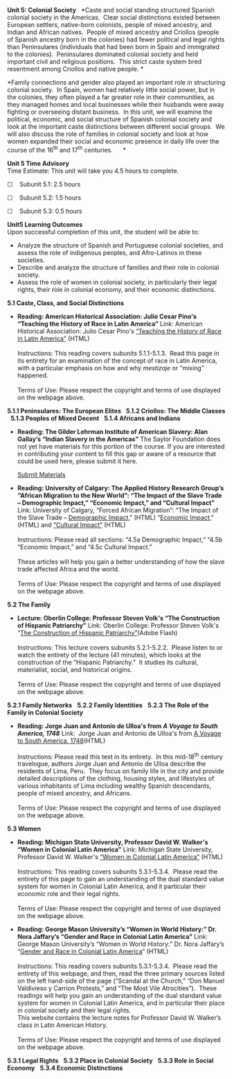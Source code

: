 **Unit 5: Colonial Society** <span id="5"></span> 
*Caste and social standing structured Spanish colonial society in the
Americas.  Clear social distinctions existed between European settlers,
native-born colonists, people of mixed ancestry, and Indian and African
natives.  People of mixed ancestry and Criollos (people of Spanish
ancestry born in the colonies) had fewer political and legal rights than
Peninsulares (individuals that had been born in Spain and immigrated to
the colonies).  Peninsulares dominated colonial society and held
important civil and religious positions.  This strict caste system bred
resentment among Criollos and native people. *  
  
 *Family connections and gender also played an important role in
structuring colonial society.  In Spain, women had relatively little
social power, but in the colonies, they often played a far greater role
in their communities, as they managed homes and local businesses while
their husbands were away fighting or overseeing distant business.  In
this unit, we will examine the political, economic, and social structure
of Spanish colonial society and look at the important caste distinctions
between different social groups.  We will also discuss the role of
families in colonial society and look at how women expanded their social
and economic presence in daily life over the course of the
16<sup>th</sup> and 17<sup>th</sup> centuries.      *

**Unit 5 Time Advisory**  
Time Estimate: This unit will take you 4.5 hours to complete.  
  
 ☐    Subunit 5.1: 2.5 hours  
  
 ☐    Subunit 5.2: 1.5 hours  
  
 ☐    Subunit 5.3: 0.5 hours

**Unit5 Learning Outcomes**  
Upon successful completion of this unit, the student will be able to:
-   Analyze the structure of Spanish and Portuguese colonial societies,
    and assess the role of indigenous peoples, and Afro-Latinos in these
    societies.
-   Describe and analyze the structure of families and their role in
    colonial society.  
-   Assess the role of women in colonial society, in particularly their
    legal rights, their role in colonial economy, and their economic
    distinctions.

**5.1 Caste, Class, and Social Distinctions** <span id="5.1"></span> 
-   **Reading: American Historical Association: Julio Cesar Pino's
    “Teaching the History of Race in Latin America”**
    Link: American Historical Association: Julio Cesar Pino's [“Teaching
    the History of Race in Latin
    America”](http://www.historians.org/perspectives/issues/1997/9710/9710TEC.CFM)
    (HTML)  
        
     Instructions: This reading covers subunits 5.1.1-5.1.3.  Read this
    page in its entirety for an examination of the concept of race in
    Latin America, with a particular emphasis on how and why *mestizaje*
    or “mixing” happened.  
        
     Terms of Use: Please respect the copyright and terms of use
    displayed on the webpage above.

**5.1.1 Peninsulares: The European Elites** <span id="5.1.1"></span> 
**5.1.2 Criollos: The Middle Classes** <span id="5.1.2"></span> 
**5.1.3 Peoples of Mixed Decent** <span id="5.1.3"></span> 
**5.1.4 Africans and Indians** <span id="5.1.4"></span> 
-   **Reading: The Gilder Lehrman Institute of American Slavery: Alan
    Gallay’s “Indian Slavery in the Americas”**
    The Saylor Foundation does not yet have materials for this portion
    of the course. If you are interested in contributing your content to
    fill this gap or aware of a resource that could be used here, please
    submit it here.

    [Submit Materials](/contribute/)

-   **Reading: University of Calgary: The Applied History Research
    Group’s “African Migration to the New World”: “The Impact of the
    Slave Trade – Demographic Impact,” “Economic Impact,” and “Cultural
    Impact”**
    Link: University of Calgary, “Forced African Migration”: “The Impact
    of the Slave Trade – [Demographic
    Impact](http://www.ucalgary.ca/applied_history/tutor/migrations/four5.html),”
    (HTML) “[Economic
    Impact](http://www.ucalgary.ca/applied_history/tutor/migrations/four5b.html),”
    (HTML) and [“Cultural
    Impact”](http://www.ucalgary.ca/applied_history/tutor/migrations/four5c.html)
    (HTML)  
        
     Instructions: Please read all sections: “4.5a Demographic Impact,”
    “4.5b “Economic Impact,” and “4.5c Cultural Impact.”  
        
     These articles will help you gain a better understanding of how the
    slave trade affected Africa and the world.  
                  
     Terms of Use: Please respect the copyright and terms of use
    displayed on the webpage above.

**5.2 The Family** <span id="5.2"></span> 
-   **Lecture: Oberlin College: Professor Steven Volk's “The
    Construction of Hispanic Patriarchy”**
    Link: Oberlin College: Professor Steven Volk's “[The Construction of
    Hispanic Patriarchy”](http://vimeo.com/7743804)(Adobe Flash)  
        
     Instructions: This lecture covers subunits 5.2.1-5.2.2.  Please
    listen to or watch the entirety of the lecture (41 minutes), which
    looks at the construction of the “Hispanic Patriarchy.”  It studies
    its cultural, materialist, social, and historical origins.  
        
     Terms of Use: Please respect the copyright and terms of use
    displayed on the webpage above.

**5.2.1 Family Networks** <span id="5.2.1"></span> 
**5.2.2 Family Identities** <span id="5.2.2"></span> 
**5.2.3 The Role of the Family in Colonial Society** <span
id="5.2.3"></span> 
-   **Reading: Jorge Juan and Antonio de Ulloa's from *A Voyage to South
    America, 1748***
    Link:  Jorge Juan and Antonio de Ulloa's from [A Voyage to South
    America,
    1748](http://historicaltextarchive.com/sections.php?action=read&artid=113)(HTML)  
        
     Instructions: Please read this text in its entirety.  In this
    mid-18<sup>th</sup> century travelogue, authors Jorge Juan and
    Antonio de Ulloa describe the residents of Lima, Peru.  They focus
    on family life in the city and provide detailed descriptions of the
    clothing, housing styles, and lifestyles of various inhabitants of
    Lima including wealthy Spanish descendants, people of mixed
    ancestry, and Africans.  
        
     Terms of Use: Please respect the copyright and terms of use
    displayed on the webpage above.

**5.3 Women** <span id="5.3"></span> 
-   **Reading: Michigan State University, Professor David W. Walker's
    “Women in Colonial Latin America”**
    Link: Michigan State University, Professor David W. Walker's [“Women
    in Colonial Latin
    America”](https://www.msu.edu/course/hst/380/WOMEN.htm) (HTML)  
        
     Instructions: This reading covers subunits 5.3.1-5.3.4.  Please
    read the entirety of this page to gain an understanding of the dual
    standard value system for women in Colonial Latin America, and it
    particular their economic role and their legal rights.  
        
     Terms of Use: Please respect the copyright and terms of use
    displayed on the webpage above.

-   **Reading: George Mason University’s “Women in World History:” Dr.
    Nora Jaffary’s “Gender and Race in Colonial Latin America”**
    Link: George Mason University’s “Women in World History:” Dr. Nora
    Jaffary’s “[Gender and Race in Colonial Latin
    America](http://chnm.gmu.edu/wwh/d/124/wwh.html)” (HTML)  
        
     Instructions: This reading covers subunits 5.3.1-5.3.4.  Please
    read the entirety of this webpage, and then, read the three primary
    sources listed on the left hand-side of the page (“Scandal at the
    Church,” “Don Manuel Valdivieso y Carrion Protests,” and “The Most
    Vile Atrocities”).  These readings will help you gain an
    understanding of the dual standard value system for women in
    Colonial Latin America, and in particular their place in colonial
    society and their legal rights.  
     This website contains the lecture notes for Professor David W.
    Walker’s class in Latin American History.  
        
     Terms of Use: Please respect the copyright and terms of use
    displayed on the webpage above.

**5.3.1 Legal Rights** <span id="5.3.1"></span> 
**5.3.2 Place in Colonial Society** <span id="5.3.2"></span> 
**5.3.3 Role in Social Economy** <span id="5.3.3"></span> 
**5.3.4 Economic Distinctions** <span id="5.3.4"></span> 
